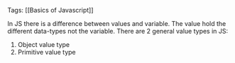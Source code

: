 Tags: [[Basics of Javascript]]

In JS there is a difference between values and variable. The value hold the different data-types not the variable.
There are 2 general value types in JS:
1. Object value type 
2. Primitive value type 